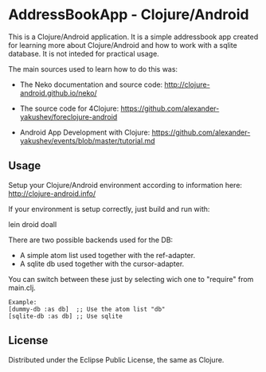 # AddressBookApp - Clojure/Android

This is a Clojure/Android application. It is a simple addressbook app created for learning more about Clojure/Android and how to work with a sqlite database. It is not inteded for practical usage.

The main sources used to learn how to do this was:

* The Neko documentation and source code: http://clojure-android.github.io/neko/

* The source code for 4Clojure: https://github.com/alexander-yakushev/foreclojure-android

* Android App Development with Clojure: https://github.com/alexander-yakushev/events/blob/master/tutorial.md


## Usage

Setup your Clojure/Android environment according to information here: http://clojure-android.info/

If your environment is setup correctly, just build and run with:

lein droid doall


There are two possible backends used for the DB:

* A simple atom list used together with the ref-adapter.
* A sqlite db used together with the cursor-adapter.

You can switch between these just by selecting wich one to "require" from main.clj. 

```
Example: 
[dummy-db :as db]  ;; Use the atom list "db"
[sqlite-db :as db] ;; Use sqlite
```

## License

Distributed under the Eclipse Public License, the same as Clojure.
